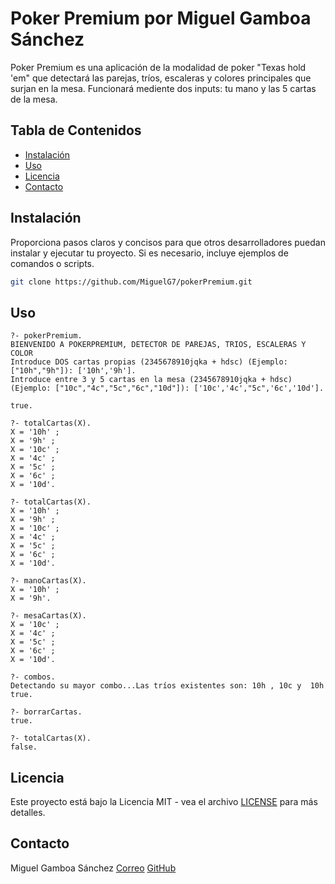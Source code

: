 # Poker Premium por Miguel Gamboa Sánchez

Poker Premium es una aplicación de la modalidad de poker "Texas hold 'em" que detectará las parejas, tríos, escaleras y colores principales que surjan en la mesa. Funcionará mediente dos inputs: tu mano y las 5 cartas de la mesa.

## Tabla de Contenidos

- [Instalación](#instalación)
- [Uso](#uso)
- [Licencia](#licencia)
- [Contacto](#contacto)

## Instalación

Proporciona pasos claros y concisos para que otros desarrolladores puedan instalar y ejecutar tu proyecto. Si es necesario, incluye ejemplos de comandos o scripts.

```bash
git clone https://github.com/MiguelG7/pokerPremium.git
```

## Uso

```
?- pokerPremium.
BIENVENIDO A POKERPREMIUM, DETECTOR DE PAREJAS, TRIOS, ESCALERAS Y COLOR
Introduce DOS cartas propias (2345678910jqka + hdsc) (Ejemplo: ["10h","9h"]): ['10h','9h'].
Introduce entre 3 y 5 cartas en la mesa (2345678910jqka + hdsc) (Ejemplo: ["10c","4c","5c","6c","10d"]): ['10c','4c',"5c",'6c','10d'].

true.

?- totalCartas(X).
X = '10h' ;
X = '9h' ;
X = '10c' ;
X = '4c' ;
X = '5c' ;
X = '6c' ;
X = '10d'.

?- totalCartas(X).
X = '10h' ;
X = '9h' ;
X = '10c' ;
X = '4c' ;
X = '5c' ;
X = '6c' ;
X = '10d'.

?- manoCartas(X).
X = '10h' ;
X = '9h'.

?- mesaCartas(X).
X = '10c' ;
X = '4c' ;
X = '5c' ;
X = '6c' ;
X = '10d'.

?- combos.
Detectando su mayor combo...Las tríos existentes son: 10h , 10c y  10h
true.

?- borrarCartas.
true.

?- totalCartas(X).
false.
```

## Licencia
Este proyecto está bajo la Licencia MIT - vea el archivo [LICENSE](LICENSE) para más detalles.

## Contacto
Miguel Gamboa Sánchez
[Correo](miguel.gamboasanchez@usp.ceu.es)
[GitHub](https://github.com/MiguelG7)
